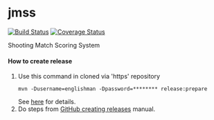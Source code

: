 # jmss

[![Build Status](https://travis-ci.org/englishman/jmss.svg)](https://travis-ci.org/englishman/jmss)
[![Coverage Status](https://coveralls.io/repos/englishman/jmss/badge.svg?branch=master)](https://coveralls.io/r/englishman/jmss?branch=master)

Shooting Match Scoring System

#### How to create release ####

1. Use this command in cloned via 'https' repository
   ```
   mvn -Dusername=englishman -Dpassword=******** release:prepare
   ```
   See [here](http://stackoverflow.com/a/28343179/2313177) for details.
2. Do steps from [GitHub creating releases](https://help.github.com/articles/creating-releases) manual.
